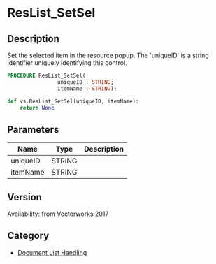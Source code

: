 # ResList_SetSel

## Description
Set the selected item in the resource popup. The 'uniqueID' is a string identifier uniquely identifying this control.

```pascal
PROCEDURE ResList_SetSel(
				uniqueID : STRING;
				itemName : STRING);
```

```python
def vs.ResList_SetSel(uniqueID, itemName):
    return None
```

## Parameters
|Name|Type|Description|
|---|---|---|
|uniqueID|STRING|   |
|itemName|STRING|   |

## Version
Availability: from Vectorworks 2017

## Category
* [Document List Handling](../Categories/Document%20List%20Handling.md)
